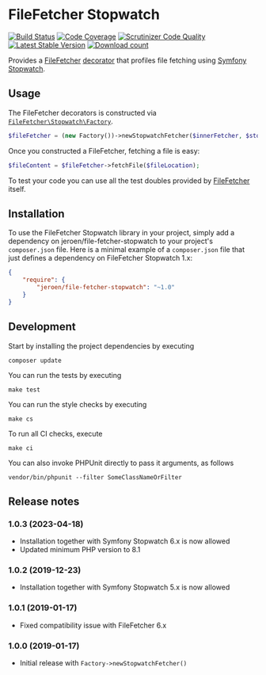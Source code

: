 # FileFetcher Stopwatch

[![Build Status](https://travis-ci.org/JeroenDeDauw/file-fetcher-stopwatch.svg?branch=master)](https://travis-ci.org/JeroenDeDauw/file-fetcher-stopwatch)
[![Code Coverage](https://scrutinizer-ci.com/g/JeroenDeDauw/file-fetcher-stopwatch/badges/coverage.png?b=master)](https://scrutinizer-ci.com/g/JeroenDeDauw/file-fetcher-stopwatch/?branch=master)
[![Scrutinizer Code Quality](https://scrutinizer-ci.com/g/JeroenDeDauw/file-fetcher-stopwatch/badges/quality-score.png?b=master)](https://scrutinizer-ci.com/g/JeroenDeDauw/file-fetcher-stopwatch/?branch=master)
[![Latest Stable Version](https://poser.pugx.org/jeroen/file-fetcher-stopwatch/version.png)](https://packagist.org/packages/jeroen/file-fetcher-stopwatch)
[![Download count](https://poser.pugx.org/jeroen/file-fetcher-stopwatch/d/total.png)](https://packagist.org/packages/jeroen/file-fetcher-stopwatch)

Provides a [FileFetcher](https://github.com/JeroenDeDauw/FileFetcher) [decorator](https://en.wikipedia.org/wiki/Decorator_pattern)
that profiles file fetching using [Symfony Stopwatch](https://symfony.com/doc/current/components/stopwatch.html).

## Usage

The FileFetcher decorators is constructed via [`FileFetcher\Stopwatch\Factory`](src/Factory.php).

```php
$fileFetcher = (new Factory())->newStopwatchFetcher($innerFetcher, $stopwatch);
```

Once you constructed a FileFetcher, fetching a file is easy:

```php
$fileContent = $fileFetcher->fetchFile($fileLocation);
```

To test your code you can use all the test doubles provided by [FileFetcher](https://github.com/JeroenDeDauw/FileFetcher) itself.

## Installation

To use the FileFetcher Stopwatch library in your project, simply add a dependency on jeroen/file-fetcher-stopwatch
to your project's `composer.json` file. Here is a minimal example of a `composer.json`
file that just defines a dependency on FileFetcher Stopwatch 1.x:

```json
{
    "require": {
        "jeroen/file-fetcher-stopwatch": "~1.0"
    }
}
```

## Development

Start by installing the project dependencies by executing

    composer update

You can run the tests by executing

    make test
    
You can run the style checks by executing

    make cs
    
To run all CI checks, execute

    make ci
    
You can also invoke PHPUnit directly to pass it arguments, as follows

    vendor/bin/phpunit --filter SomeClassNameOrFilter

## Release notes

### 1.0.3 (2023-04-18)

* Installation together with Symfony Stopwatch 6.x is now allowed
* Updated minimum PHP version to 8.1

### 1.0.2 (2019-12-23)

* Installation together with Symfony Stopwatch 5.x is now allowed

### 1.0.1 (2019-01-17)

* Fixed compatibility issue with FileFetcher 6.x

### 1.0.0 (2019-01-17)

* Initial release with `Factory->newStopwatchFetcher()`